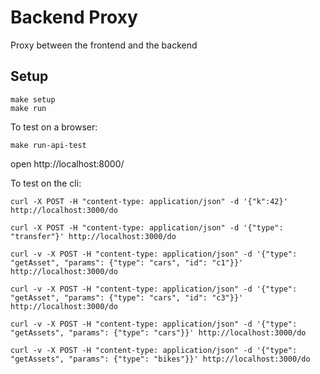 # Backend Proxy

Proxy between the frontend and the backend

## Setup

```
make setup
make run
```

To test on a browser:

```
make run-api-test
```

open http://localhost:8000/

To test on the cli:

```
curl -X POST -H "content-type: application/json" -d '{"k":42}' http://localhost:3000/do

curl -X POST -H "content-type: application/json" -d '{"type": "transfer"}' http://localhost:3000/do

curl -v -X POST -H "content-type: application/json" -d '{"type": "getAsset", "params": {"type": "cars", "id": "c1"}}' http://localhost:3000/do

curl -v -X POST -H "content-type: application/json" -d '{"type": "getAsset", "params": {"type": "cars", "id": "c3"}}' http://localhost:3000/do

curl -v -X POST -H "content-type: application/json" -d '{"type": "getAssets", "params": {"type": "cars"}}' http://localhost:3000/do

curl -v -X POST -H "content-type: application/json" -d '{"type": "getAssets", "params": {"type": "bikes"}}' http://localhost:3000/do
```
